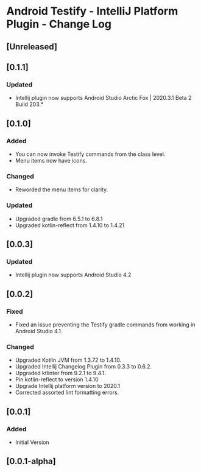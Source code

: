 # Android Testify - IntelliJ Platform Plugin - Change Log

## [Unreleased]

## [0.1.1]

### Updated

- Intellij plugin now supports Android Studio Arctic Fox | 2020.3.1 Beta 2
  Build 203.*

## [0.1.0]

### Added

- You can now invoke Testify commands from the class level.
- Menu items now have icons.

### Changed

- Reworded the menu items for clarity.

### Updated

- Upgraded gradle from 6.5.1 to 6.8.1
- Upgraded kotlin-reflect from 1.4.10 to 1.4.21

## [0.0.3]

### Updated

- Intellij plugin now supports Android Studio 4.2

## [0.0.2]

### Fixed

- Fixed an issue preventing the Testify gradle commands from working in Android Studio 4.1.

### Changed

- Upgraded Kotlin JVM from 1.3.72 to 1.4.10.
- Upgraded Intellij Changelog Plugin from 0.3.3 to 0.6.2.
- Upgraded ktlinter from 9.2.1 to 9.4.1.
- Pin kotlin-reflect to version 1.4.10
- Upgrade Intellij platform version to 2020.1
- Corrected assorted lint formatting errors.

## [0.0.1]

### Added

- Initial Version

## [0.0.1-alpha]
